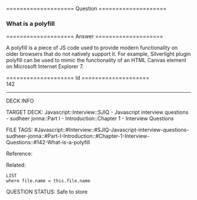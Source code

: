 ==================== Question ====================  

### What is a polyfill  

==================== Answer ====================  

A polyfill is a piece of JS code used to provide modern functionality on older
browsers that do not natively support it. For example, Silverlight plugin
polyfill can be used to mimic the functionality of an HTML Canvas element on
Microsoft Internet Explorer 7.

==================== Id ====================  
142
<!--ID: 1707879876756-->

---

DECK INFO

TARGET DECK: Javascript::Interview::SJIQ - Javascript interview questions - sudheer jonna::Part I - Introduction::Chapter 1 - Interview Questions

FILE TAGS: #Javascript::#Interview::#SJIQ-Javascript-interview-questions-sudheer-jonna::#Part-I-Introduction::#Chapter-1-Interview-Questions::#142-What-is-a-polyfill

Reference:

Related:

```dataview
LIST
where file.name = this.file.name
```
QUESTION STATUS: Safe to store
